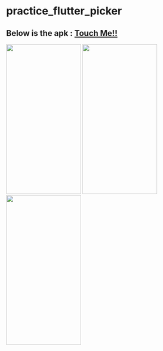 # practice_flutter_picker

## Below is the apk : [Touch Me!!](https://drive.google.com/file/d/1Gqgao9acbcflw47-jXQUlnTc7W_oqZO5/view?usp=sharing)
<img src="https://github.com/AradhyaNepal/practice_flutter_picker/assets/66102711/2933754b-74c7-4114-ae15-d032b9a7df65" width="200" height="400" />

<img src="https://github.com/AradhyaNepal/practice_flutter_picker/assets/66102711/d488702a-191f-4dc9-918c-c7f4b602caec" width="200" height="400" />

<img src="https://github.com/AradhyaNepal/practice_flutter_picker/assets/66102711/357c2fdb-e836-44a9-a76a-ec406c44a334" width="200" height="400" />

